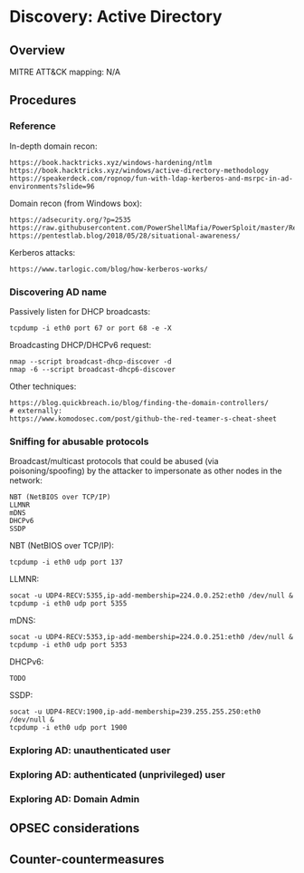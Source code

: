 
# Discovery: Active Directory

## Overview

MITRE ATT&CK mapping: N/A

## Procedures

### Reference

In-depth domain recon:

```
https://book.hacktricks.xyz/windows-hardening/ntlm
https://book.hacktricks.xyz/windows/active-directory-methodology
https://speakerdeck.com/ropnop/fun-with-ldap-kerberos-and-msrpc-in-ad-environments?slide=96
```

Domain recon (from Windows box):

```
https://adsecurity.org/?p=2535
https://raw.githubusercontent.com/PowerShellMafia/PowerSploit/master/Recon/PowerView.ps1
https://pentestlab.blog/2018/05/28/situational-awareness/
```

Kerberos attacks:

```
https://www.tarlogic.com/blog/how-kerberos-works/
```

### Discovering AD name

Passively listen for DHCP broadcasts:

    tcpdump -i eth0 port 67 or port 68 -e -X

Broadcasting DHCP/DHCPv6 request:

    nmap --script broadcast-dhcp-discover -d
    nmap -6 --script broadcast-dhcp6-discover

Other techniques:

```
https://blog.quickbreach.io/blog/finding-the-domain-controllers/
# externally:
https://www.komodosec.com/post/github-the-red-teamer-s-cheat-sheet
```

### Sniffing for abusable protocols 

Broadcast/multicast protocols that could be abused (via poisoning/spoofing) by the attacker to impersonate as other nodes in the network:

```
NBT (NetBIOS over TCP/IP)
LLMNR
mDNS
DHCPv6
SSDP
```

NBT (NetBIOS over TCP/IP):

    tcpdump -i eth0 udp port 137

LLMNR:

    socat -u UDP4-RECV:5355,ip-add-membership=224.0.0.252:eth0 /dev/null &
    tcpdump -i eth0 udp port 5355

mDNS:

    socat -u UDP4-RECV:5353,ip-add-membership=224.0.0.251:eth0 /dev/null &
    tcpdump -i eth0 udp port 5353

DHCPv6:

    TODO

SSDP:

    socat -u UDP4-RECV:1900,ip-add-membership=239.255.255.250:eth0 /dev/null &
    tcpdump -i eth0 udp port 1900

### Exploring AD: unauthenticated user

### Exploring AD: authenticated (unprivileged) user

### Exploring AD: Domain Admin

## OPSEC considerations

## Counter-countermeasures
